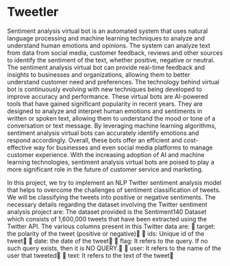 # Tweetler
 Sentiment analysis virtual bot is an automated system that uses natural language processing and machine learning techniques to analyze and understand human emotions and opinions. The system can analyze text from data from social media, customer feedback, reviews and other sources to identify the sentiment of the text, whether positive, negative or neutral. The sentiment analysis virtual bot can provide real-time feedback and insights to businesses and organizations, allowing them to better understand customer need and preferences. The technology behind virtual bot is continuously evolving with new techniques being developed to improve accuracy and performance. These virtual bots are AI-powered tools that have gained significant popularity in recent years. They are designed to analyze and interpret human emotions and sentiments in written or spoken text, allowing them to understand the mood or tone of a conversation or text message. By leveraging machine learning algorithms, sentiment analysis virtual bots can accurately identify emotions and respond accordingly. Overall, these bots offer an efficient and cost-effective way for businesses and even social media platforms to manage customer experience. With the increasing adoption of AI and machine learning technologies, sentiment analysis virtual bots are poised to play a more significant role in the future of customer service and marketing.

 In this project, we try to implement an NLP Twitter sentiment analysis model that helps to overcome the challenges of sentiment classification of tweets. We will be classifying the tweets into positive or negative sentiments. The necessary details regarding the dataset involving the Twitter sentiment analysis project are:
The dataset provided is the Sentiment140 Dataset which consists of 1,600,000 tweets that have been extracted using the Twitter API. The various columns present in this Twitter data are:
 target: the polarity of the tweet (positive or negative)
 ids: Unique id of the tweet
 date: the date of the tweet
 flag: It refers to the query. If no such query exists, then it is NO QUERY.
 user: It refers to the name of the user that tweeted
 text: It refers to the text of the tweet
